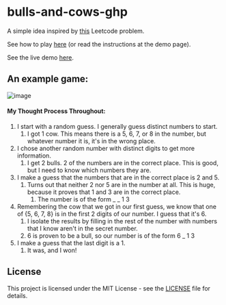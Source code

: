 # bulls-and-cows-ghp

A simple idea inspired by [this](https://leetcode.com/problems/bulls-and-cows/description/) Leetcode problem.

See how to play [here](https://en.wikipedia.org/wiki/Bulls_and_Cows) (or read the instructions at the demo page).

See the live demo [here](https://www.weaverdyl.com/bulls-and-cows-ghp/).

## An example game:

![image](https://i.imgur.com/Nw0jjJE.png)

#### My Thought Process Throughout:
1. I start with a random guess. I generally guess distinct numbers to start.
	1. I got 1 cow. This means there is a 5, 6, 7, or 8 in the number, but whatever number it is, it's in the wrong place.
2. I chose another random number with distinct digits to get more information.
	1. I get 2 bulls. 2 of the numbers are in the correct place. This is good, but I need to know which numbers they are.
3. I make a guess that the numbers that are in the correct place is 2 and 5.
	1. Turns out that neither 2 nor 5 are in the number at all. This is huge, because it proves that 1 and 3 are in the correct place.
		1. The number is of the form _ _ 1 3
4. Remembering the cow that we got in our first guess, we know that one of {5, 6, 7, 8} is in the first 2 digits of our number. I guess that it's 6. 
	1. I isolate the results by filling in the rest of the number with numbers that I know aren't in the secret number.
	2. 6 is proven to be a bull, so our number is of the form 6 _ 1 3
5. I make a guess that the last digit is a 1.
	1. It was, and I won!

## License
This project is licensed under the MIT License - see the [LICENSE](LICENSE) file for details.